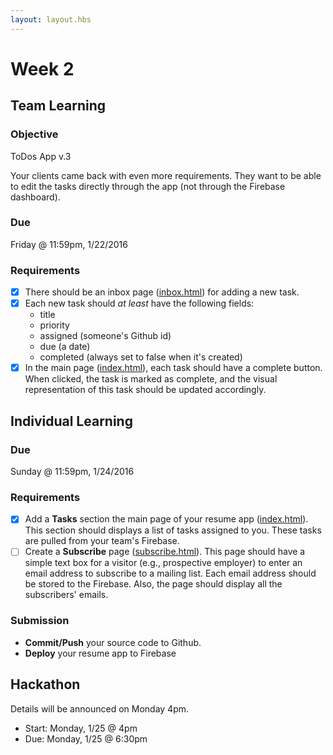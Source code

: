```yaml
---
layout: layout.hbs
---
```


# Week 2

## Team Learning

### Objective

ToDos App v.3

Your clients came back with even more requirements. They want to be able
to edit the tasks directly through the app (not through the Firebase dashboard).

### Due

Friday @ 11:59pm, 1/22/2016

### Requirements

* [X] There should be an inbox page ([inbox.html](/apps/todos/inbox.html)) for adding a
new task.
* [X] Each new task should _at least_ have the following fields:
  - title
  - priority
  - assigned (someone's Github id)
  - due (a date)
  - completed (always set to false when it's created)
* [X] In the main page ([index.html](/apps.todos/index.html)), each task should have a complete button. When clicked,
the task is marked as complete, and the visual representation of this task should be updated
accordingly.

## Individual Learning

### Due

Sunday @ 11:59pm, 1/24/2016

### Requirements

* [X] Add a __Tasks__ section the main page of your resume app ([index.html](/apps/resume/index.html)).
This section should displays a list of tasks assigned to you. These tasks are pulled from your team's Firebase.
* [ ] Create a __Subscribe__ page ([subscribe.html](/apps/resume/subscribe.html)).
This page should have a simple text box for a visitor (e.g., prospective employer)
to enter an email  address to subscribe to a mailing list. Each email address should
be stored to the Firebase. Also, the page should display all the subscribers' emails.

### Submission

* __Commit/Push__ your source code to Github.
* __Deploy__ your resume app to Firebase

## Hackathon

Details will be announced on Monday 4pm.

* Start: Monday, 1/25 @ 4pm
* Due: Monday, 1/25 @ 6:30pm
